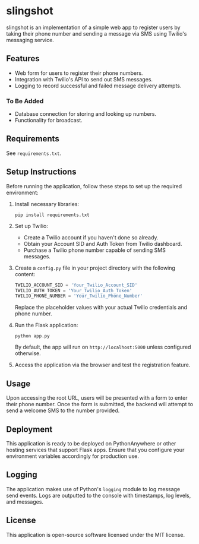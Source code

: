 # slingshot

slingshot is an implementation of a simple web app to register users by taking their phone number and sending a message via SMS using Twilio's messaging service.

## Features

- Web form for users to register their phone numbers.
- Integration with Twilio's API to send out SMS messages.
- Logging to record successful and failed message delivery attempts.

### To Be Added
- Database connection for storing and looking up numbers. 
- Functionality for broadcast. 

## Requirements
See `requirements.txt`.


## Setup Instructions

Before running the application, follow these steps to set up the required environment:

1. Install necessary libraries:

    ```
    pip install requirements.txt
    ```

2. Set up Twilio:
   
   - Create a Twilio account if you haven't done so already.
   - Obtain your Account SID and Auth Token from Twilio dashboard.
   - Purchase a Twilio phone number capable of sending SMS messages.

3. Create a `config.py` file in your project directory with the following content:

    ```python
    TWILIO_ACCOUNT_SID = 'Your_Twilio_Account_SID'
    TWILIO_AUTH_TOKEN = 'Your_Twilio_Auth_Token'
    TWILIO_PHONE_NUMBER = 'Your_Twilio_Phone_Number'
    ```

    Replace the placeholder values with your actual Twilio credentials and phone number.

4. Run the Flask application:

    ```
    python app.py
    ```

    By default, the app will run on `http://localhost:5000` unless configured otherwise.

5. Access the application via the browser and test the registration feature.

## Usage

Upon accessing the root URL, users will be presented with a form to enter their phone number. Once the form is submitted, the backend will attempt to send a welcome SMS to the number provided.

## Deployment

This application is ready to be deployed on PythonAnywhere or other hosting services that support Flask apps. Ensure that you configure your environment variables accordingly for production use.

## Logging

The application makes use of Python's `logging` module to log message send events. Logs are outputted to the console with timestamps, log levels, and messages.

## License

This application is open-source software licensed under the MIT license.